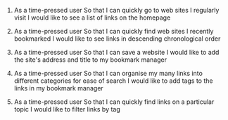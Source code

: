 1. As a time-pressed user
   So that I can quickly go to web sites I regularly visit
   I would like to see a list of links on the homepage

2. As a time-pressed user
   So that I can quickly find web sites I recently bookmarked
   I would like to see links in descending chronological order

3. As a time-pressed user
   So that I can save a website
   I would like to add the site's address and title to my bookmark manager

4. As a time-pressed user
   So that I can organise my many links into different categories for ease of search
   I would like to add tags to the links in my bookmark manager

5. As a time-pressed user
   So that I can quickly find links on a particular topic
   I would like to filter links by tag
